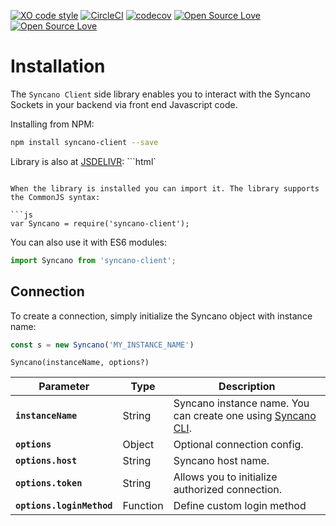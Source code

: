[![XO code style](https://img.shields.io/badge/code_style-XO-5ed9c7.svg)](https://github.com/sindresorhus/xo)   [![CircleCI](https://circleci.com/gh/Syncano/syncano-client-js.svg?style=shield&circle-token=2efee697e0cee80591aec86e022a9dbe0b3b25b8)](https://circleci.com/gh/Syncano/syncano-client-js)   [![codecov](https://codecov.io/gh/Syncano/syncano-client-js/branch/devel/graph/badge.svg)](https://codecov.io/gh/Syncano/syncano-client-js)
[![Open Source Love](https://badges.frapsoft.com/os/v1/open-source.svg?v=102)](https://github.com/ellerbrock/open-source-badge/)
[![Open Source Love](https://badges.frapsoft.com/os/mit/mit.svg?v=102)](https://github.com/ellerbrock/open-source-badge/)


# Installation

The `Syncano Client` side library enables you to interact with the Syncano Sockets in your backend via front end Javascript code.

Installing from NPM:

```sh
npm install syncano-client --save
```

Library is also at [JSDELIVR](http://www.jsdelivr.com/projects/syncano-client-js):
```html`
<script src="//cdn.jsdelivr.net/syncano-client-js/latest/syncano-client.min.js"></script>
```

When the library is installed you can import it. The library supports the CommonJS syntax:

```js
var Syncano = require('syncano-client');
```

You can also use it with ES6 modules:

```js
import Syncano from 'syncano-client';
```

## Connection

To create a connection, simply initialize the Syncano object with instance name:

```js
const s = new Syncano('MY_INSTANCE_NAME')
```


`Syncano(instanceName, options?)`

| Parameter | Type | Description |
|-----------|------|-------------|
| **`instanceName`** | String | Syncano instance name. You can create one using [Syncano CLI](https://github.com/Syncano/syncano-node-cli). |
| **`options`** | Object | Optional connection config. |
| **`options.host`** | String | Syncano host name. |
| **`options.token`** | String | Allows you to initialize authorized connection. |
| **`options.loginMethod`** |  Function | Define custom login method |
